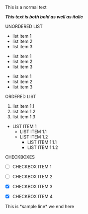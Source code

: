 This is a normal text

**_This text is both bold as well as italic_**

UNORDERED LIST

* list item 1
* list item 2
* list item 3


- list item 1
- list item 2
- list item 3

+ list item 1
+ list item 2
+ list item 3

ORDERED LIST

1. list item 1.1
2. list item 1.2
3. list item 1.3

* LIST ITEM 1
    + LIST ITEM 1.1
    + LIST ITEM 1.2
        - LIST ITEM 1.1.1
        - LIST ITEM 1.1.2
     
CHECKBOXES

- [ ] CHECKBOX ITEM 1
- [ ] CHECKBOX ITEM 2
- [X] CHECKBOX ITEM 3
- [X] CHECKBOX ITEM 4


This is \*sample line\* we end here

   
